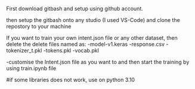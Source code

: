 First download gitbash and setup using github account.

then setup the gitbash onto any studio (I used VS-Code) and clone the repostory to your machine

If you want to train your own intent.json file or any other dataset,
then delete the delete files named as:
-model-v1.keras
-response.csv
-tokenizer_t.pkl
-tokens.pkl
-vocab.pkl

-customise the Intent.json file as you want to and then start the training by using train.ipynb file

#if some libraries does not work, use on python 3.10
